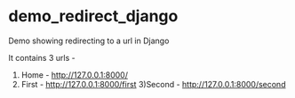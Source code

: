 # demo_redirect_django
Demo showing redirecting to a url in Django

It contains 3 urls -
1) Home - http://127.0.0.1:8000/
2) First - http://127.0.0.1:8000/first
3)Second - http://127.0.0.1:8000/second
